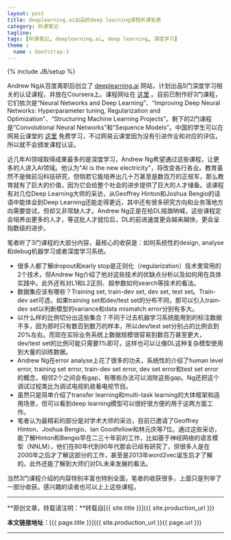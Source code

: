 ```yaml
---
layout: post
title: deeplearning.ai出品的deep learning课程听课有感
category: 听课笔记
tagline: 
tags: [听课笔记, deeplearning.ai, deep learning, 深度学习]
theme :
  name : bootstrap-3
---
```

{% include JB/setup %}

Andrew Ng从百度离职后创立了 [deeplearning.ai](https://www.deeplearning.ai/) 网站，计划出品5门深度学习相关的认证课程，并放在Coursera上。课程网址在 [这里](https://www.coursera.org/specializations/deep-learning) 。目前已制作好3门课程，它们依次是“Neural Networks and Deep Learning”、“Improving Deep Neural Networks: Hyperparameter tuning, Regularization and Optimization”、“Structuring Machine Learning Projects”。剩下的2门课程是“Convolutional Neural Networks”和“Sequence Models”。中国的学生可以在网易云课堂的 [这里](http://mooc.study.163.com/smartSpec/detail/1001319001.htm) 免费学习，不过网易云课堂因为没有引进作业和对应的评估，所以就不会颁发课程认证。

近几年AI领域取得成果最多的是深度学习，Andrew Ng希望通过这些课程，让更多的人进入AI领域。他认为"AI is the new electricity"，将改变各行各业。教育虽然不是做前沿科技研究，但倘若它能培养出几十万甚至是数百万的正规军，那么教育就有了巨大的价值，因为它会给整个社会的进步提供了巨大的人才储备。该课程有对几位Deep Learning大师的采访，从Geoffrey Hinton和Joshua Bengio的话语中能体会到Deep Learning还能走得更远，其中还有很多研究方向和业务落地方向需要尝试，但却又非常缺人才。Andrew Ng正是在给DL摇旗呐喊，这些课程定会培养出更多的人才，等这批人才就位后，DL的前进速度更会越来越快，更会呈指数级的进步。

笔者听了3门课程的大部分内容，最核心的收获是：如何系统性的design, analyse和debug机器学习或者深度学习系统。
+ 很多人都了解dropout和early stop是正则化（regularization）技术里常用的2个技术，但Andrew Ng介绍了他对这些技术的优缺点分析以及如何用在具体实践中。此外还有对L1和L2正则、超参数如何search等技术的看法。
+ 数据集应该有哪些？Training set, train-dev set, dev set, test set。Train-dev set可选，如果training set和dev/test set的分布不同，那可以引入train-dev set以判断模型的variance和data mismatch error分别有多大。
+ 以什么样的比例切分出这些集合？不同于过去机器学习系统能用到的标注数据不多，因为那时只有数百到数万的样本，所以dev/test set分别占的比例会到20%左右。而现在实际业务系统上数据规模很容易到数百万甚至更大，dev/test set的比例可能只需要1%即可，这样也可以让像DL这种复杂模型使用到大量的训练数据。
+ Andrew Ng在error analyse上花了很多的功夫，系统性的介绍了human level error, training set error, train-dev set error, dev set error和test set error的概念，相邻2个之间会有gap，有哪些办法可以消除这些gap。Ng还把这个调试过程类比为调试电视机收看电视节目。
+ 虽然只是简单介绍了transfer learning和multi-task learning的大体框架和适用场景，但可以看到deep learning模型可以很好很方便的用于这两方面工作。
+ 笔者认为最精彩的部分是对学术大师的采访，目前已邀请了Geoffrey Hinton、Joshua Bengio、Ian Goodfellow和林元庆等7位。通过这些采访，能了解Hinton和Bengio早在二三十年前的工作，比如基于神经网络的语言模型（NNLM），他们在80年代到90年代那会已经有研究了，但很多人是在2000年之后才了解这部分的工作，甚至是2013年word2vec诞生后才了解的。此外还能了解到大师们对DL未来发展的看法。

当然3门课程介绍的内容特别丰富也特别全面，笔者的收获很多，上面只是列举了一部分收获。感兴趣的读者也可以上上这些课程。

* * *

**原创文章，转载请注明：**转载自[{{ site.title }}]({{ site.production_url }})

**本文链接地址：**[{{ page.title }}]({{ site.production_url }}{{ page.url }})

* * *
